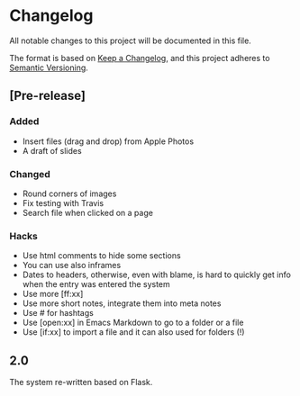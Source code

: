 # Changelog
All notable changes to this project will be documented in this file.

The format is based on [Keep a Changelog](https://keepachangelog.com/en/1.0.0/),
and this project adheres to [Semantic Versioning](https://semver.org/spec/v2.0.0.html).

## [Pre-release]
### Added
- Insert files (drag and drop) from Apple Photos
- A draft of slides

### Changed
- Round corners of images
- Fix testing with Travis
- Search file when clicked on a page

### Hacks

- Use html comments to hide some sections
- You can use also inframes
- Dates to headers, otherwise, even with blame, is hard to quickly get info when the entry was entered the system
- Use more [ff:xx]
- Use more short notes, integrate them into meta notes
- Use # for hashtags
- Use [open:xx] in Emacs Markdown to go to a folder or a file
- Use [if:xx] to import a file and it can also used for folders (!)

## 2.0
The system re-written based on Flask.
